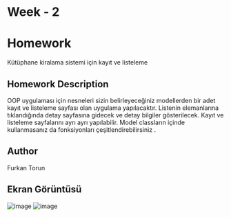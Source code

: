 # Week - 2

# Homework

Kütüphane kiralama sistemi için kayıt ve listeleme

## Homework Description

 OOP uygulaması için nesneleri sizin belirleyeceğiniz modellerden bir adet kayıt ve listeleme sayfası olan  uygulama yapılacaktır. Listenin elemanlarına tıklandığında detay sayfasına gidecek ve detay bilgiler gösterilecek. Kayıt ve  listeleme sayfalarını ayrı ayrı yapılabilir.  Model classların içinde kullanmasanız da fonksiyonları çeşitlendirebilirsiniz .

## Author

Furkan Torun

## Ekran Görüntüsü
![image](https://user-images.githubusercontent.com/61389047/201434459-298b8498-1fca-49eb-9991-16f5bd9fa3e2.png)
![image](https://user-images.githubusercontent.com/61389047/201434502-67a23883-abd2-444d-90f2-972e33a76e05.png)
